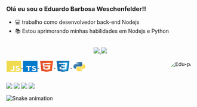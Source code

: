 ### Olá eu sou o Eduardo Barbosa Weschenfelder!!

- 💻 trabalho como desenvolvedor back-end Nodejs
- 📚 Estou aprimorando minhas habilidades em Nodejs e Python
## 
<div align="center">
  <a href="https://github.com/EduardoWeschenfelder">
  <img height="180em" src="https://github-readme-stats.vercel.app/api?username=EduardoWeschenfelder&show_icons=true&theme=github_dark&include_all_commits=true&count_private=true"/>
  <img height="180em" src="https://github-readme-stats.vercel.app/api/top-langs/?username=EduardoWeschenfelder&layout=compact&langs_count=7&theme=github_dark"/>
</div>

  <div style="display: inline_block"><br>
  <img align="center" alt="Edu-Js" height="30" width="40" src="https://raw.githubusercontent.com/devicons/devicon/master/icons/javascript/javascript-plain.svg">
  <img align="center" alt="Edu-Ts" height="30" width="40" src="https://raw.githubusercontent.com/devicons/devicon/master/icons/typescript/typescript-plain.svg">
  <img align="center" alt="Edu-HTML" height="30" width="40" src="https://raw.githubusercontent.com/devicons/devicon/master/icons/html5/html5-original.svg">
  <img align="center" alt="Edu-CSS" height="30" width="40" src="https://raw.githubusercontent.com/devicons/devicon/master/icons/css3/css3-original.svg">
  <img align="center" alt="Edu-Python" height="30" width="40" src="https://raw.githubusercontent.com/devicons/devicon/master/icons/python/python-original.svg">
  <img align="right" alt="Edu-pic" height="150" style="border-radius:50px;" src="https://lh3.googleusercontent.com/ogw/ADea4I6W6vHGx4WKknyfJlnZrNWrHdXh_3ZzCQPoBbKmlA=s192-c-mo">
</div>
  
  ##
  
<div> 
  
  <a href="https://www.instagram.com/eduardo.barbosa_8/" target="_blank"><img src="https://img.shields.io/badge/-Instagram-%23E4405F?style=for-the-badge&logo=instagram&logoColor=white" target="_blank"></a>
 <a href="https://discord.gg/wagxzStdcR" target="_blank"><img src="https://img.shields.io/badge/Discord-7289DA?style=for-the-badge&logo=discord&logoColor=white" target="_blank"></a> 
  <a href = "mailto:eduardobarbosa97jk@gmail.com"><img src="https://img.shields.io/badge/-Gmail-%23333?style=for-the-badge&logo=gmail&logoColor=white" target="_blank"></a>
  <a href="https://www.linkedin.com/in/eduardoweschenfelder" target="_blank"><img src="https://img.shields.io/badge/-LinkedIn-%230077B5?style=for-the-badge&logo=linkedin&logoColor=white" target="_blank"></a> 
 
  ![Snake animation](https://github.com/EduardoWeschenfelder/EduardoWeschenfelder/blob/output/github-contribution-grid-snake.svg)
 
</div>
  
